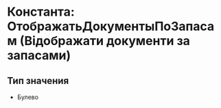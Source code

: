 ﻿# Константа: ОтображатьДокументыПоЗапасам (Відображати документи за запасами)

## Тип значения

- Булево

